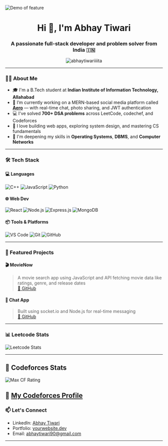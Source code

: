 ![Demo of feature](https://fiverr-res.cloudinary.com/images/t_main1,q_auto,f_auto,q_auto,f_auto/v1/attachments/delivery/asset/f5fa1cd3af4a159a1bd1f6f82abbde6e-1677567361/mystryus/create-gif-animation-2d-anime-style.gif)

<h1 align="center">Hi 👋, I'm Abhay Tiwari</h1>
<h3 align="center">A passionate full-stack developer and problem solver from India 🇮🇳</h3>

<p align="center">
  <img src="https://komarev.com/ghpvc/?username=abhaytiwariiiita&label=Profile%20views&color=0e75b6&style=flat" alt="abhaytiwariiiita" />
</p>

---

### 👨‍🎓 About Me

- 🎓 I'm a B.Tech student at **Indian Institute of Information Technology, Allahabad**  
- 🔭 I’m currently working on a MERN-based social media platform called **[Aero](#)** — with real-time chat, photo sharing, and JWT authentication  
- 💻 I've solved **700+ DSA problems** across LeetCode, codechef, and Codeforces
- 🚀 I love building web apps, exploring system design, and mastering CS fundamentals
- 🧠 I'm deepening my skills in **Operating Systems**, **DBMS**, and **Computer Networks**

---

### 🛠️ Tech Stack

#### 💻 Languages
![C++](https://img.shields.io/badge/C++-00599C?style=flat&logo=c%2B%2B&logoColor=white)
![JavaScript](https://img.shields.io/badge/JavaScript-F7DF1E?style=flat&logo=javascript&logoColor=black)
![Python](https://img.shields.io/badge/Python-3776AB?style=flat&logo=python&logoColor=white)

#### 🌐 Web Dev
![React](https://img.shields.io/badge/React-20232A?style=flat&logo=react)
![Node.js](https://img.shields.io/badge/Node.js-339933?style=flat&logo=nodedotjs&logoColor=white)
![Express.js](https://img.shields.io/badge/Express.js-404D59?style=flat)
![MongoDB](https://img.shields.io/badge/MongoDB-4EA94B?style=flat&logo=mongodb&logoColor=white)

#### 📦 Tools & Platforms
![VS Code](https://img.shields.io/badge/VSCode-007ACC?style=flat&logo=visual-studio-code)
![Git](https://img.shields.io/badge/Git-F05032?style=flat&logo=git&logoColor=white)
![GitHub](https://img.shields.io/badge/GitHub-181717?style=flat&logo=github)

---

### 🚀 Featured Projects

#### 🎬 MovieNow  
> A movie search app using JavaScript and API fetching movie data like ratings, genre, and release dates  
[🔗 GitHub](https://github.com/AbhayTiwariiiit/MovieNow)

#### 💬 Chat App  
> Built using socket.io and Node.js for real-time messaging  
[🔗 GitHub](https://github.com/AbhayTiwariiiit/chatapp)

---

### 📊 Leetcode Stats

![Leetcode Stats](https://leetcard.jacoblin.cool/deepatiwari048)

---
## 🧠 Codeforces Stats

![Max CF Rating](https://img.shields.io/badge/dynamic/json?color=success&label=Max%20Rating&query=$.result[0].maxRating&url=https%3A%2F%2Fcodeforces.com%2Fapi%2Fuser.info%3Fhandles%3Deldenlord)

🔗 [My Codeforces Profile](https://codeforces.com/profile/eldenlord)
---

### 📫 Let's Connect

- LinkedIn: [Abhay Tiwari](https://www.linkedin.com/in/abhay-tiwari-356211281/)
- Portfolio: [yourwebsite.dev](#)
- Email: abhaytiwari90@gmail.com

---


